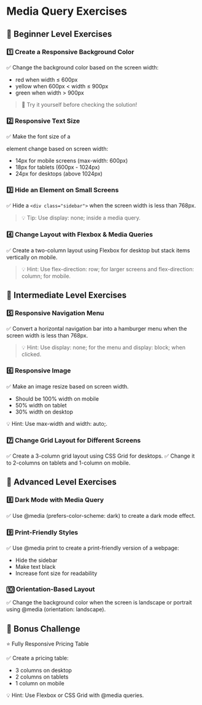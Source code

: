 # Media Query Exercises

## 📌 Beginner Level Exercises

### 1️⃣ Create a Responsive Background Color

✅ Change the background color based on the screen width:

- red when width ≤ 600px
- yellow when 600px < width ≤ 900px
- green when width > 900px

> 🔹 Try it yourself before checking the solution!

### 2️⃣ Responsive Text Size

✅ Make the font size of a <p> element change based on screen width:

- 14px for mobile screens (max-width: 600px)
- 18px for tablets (600px - 1024px)
- 24px for desktops (above 1024px)

### 3️⃣ Hide an Element on Small Screens

✅ Hide a `<div class="sidebar">` when the screen width is less than 768px.

> 💡 Tip: Use display: none; inside a media query.

### 4️⃣ Change Layout with Flexbox & Media Queries

✅ Create a two-column layout using Flexbox for desktop but stack items vertically on mobile.

> 💡 Hint: Use flex-direction: row; for larger screens and flex-direction: column; for mobile.

## 📌 Intermediate Level Exercises

### 5️⃣ Responsive Navigation Menu

✅ Convert a horizontal navigation bar into a hamburger menu when the screen width is less than 768px.

> 💡 Hint: Use display: none; for the menu and display: block; when clicked.

### 6️⃣ Responsive Image

✅ Make an image resize based on screen width.

- Should be 100% width on mobile
- 50% width on tablet
- 30% width on desktop

💡 Hint: Use max-width and width: auto;.

### 7️⃣ Change Grid Layout for Different Screens

✅ Create a 3-column grid layout using CSS Grid for desktops.
✅ Change it to 2-columns on tablets and 1-column on mobile.

## 📌 Advanced Level Exercises

### 8️⃣ Dark Mode with Media Query

✅ Use @media (prefers-color-scheme: dark) to create a dark mode effect.

### 9️⃣ Print-Friendly Styles

✅ Use @media print to create a print-friendly version of a webpage:

- Hide the sidebar
- Make text black
- Increase font size for readability

### 🔟 Orientation-Based Layout

✅ Change the background color when the screen is landscape or portrait using @media (orientation: landscape).

## 🚀 Bonus Challenge

⭐ Fully Responsive Pricing Table

✅ Create a pricing table:

- 3 columns on desktop
- 2 columns on tablets
- 1 column on mobile

💡 Hint: Use Flexbox or CSS Grid with @media queries.
